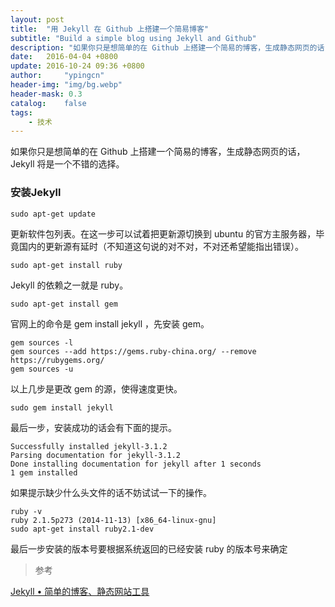 ```yaml
---
layout: post
title:  "用 Jekyll 在 Github 上搭建一个简易博客"
subtitle: "Build a simple blog using Jekyll and Github"
description: "如果你只是想简单的在 Github 上搭建一个简易的博客，生成静态网页的话，Jekyll 将是一个不错的选择。"
date:   2016-04-04 +0800
update: 2016-10-24 09:36 +0800
author:     "ypingcn"
header-img: "img/bg.webp"
header-mask: 0.3
catalog:    false
tags:
    - 技术
---
```


如果你只是想简单的在 Github 上搭建一个简易的博客，生成静态网页的话，Jekyll 将是一个不错的选择。

### 安装Jekyll

```shell
sudo apt-get update
```

更新软件包列表。在这一步可以试着把更新源切换到 ubuntu 的官方主服务器，毕竟国内的更新源有延时（不知道这句说的对不对，不对还希望能指出错误）。

```
sudo apt-get install ruby
```

Jekyll 的依赖之一就是 ruby。

```
sudo apt-get install gem
```

官网上的命令是 gem install jekyll ，先安装 gem。

```
gem sources -l
gem sources --add https://gems.ruby-china.org/ --remove https://rubygems.org/
gem sources -u
```

以上几步是更改 gem 的源，使得速度更快。

```
sudo gem install jekyll
```

最后一步，安装成功的话会有下面的提示。

```
Successfully installed jekyll-3.1.2
Parsing documentation for jekyll-3.1.2
Done installing documentation for jekyll after 1 seconds
1 gem installed
```

如果提示缺少什么头文件的话不妨试试一下的操作。

```
ruby -v
ruby 2.1.5p273 (2014-11-13) [x86_64-linux-gnu]
sudo apt-get install ruby2.1-dev
```

最后一步安装的版本号要根据系统返回的已经安装 ruby 的版本号来确定


> 参考

[Jekyll • 简单的博客、静态网站工具](http://jekyll.com.cn)
